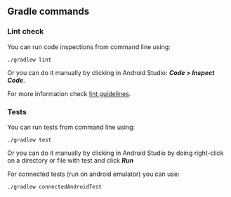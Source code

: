 ## Gradle commands

### Lint check

You can run code inspections from command line using:
```
./gradlew lint
```
Or you can do it manually by clicking in Android Studio: ___Code > Inspect Code___.

For more information check [lint guidelines](https://developer.android.com/studio/write/lint.html).

### Tests

You can run tests from command line using:
```
./gradlew test
```
Or you can do it manually by clicking in Android Studio by doing right-click on a directory or file with test and click ___Run___

For connected tests (run on android emulator) you can use:
```
./gradlew connectedAndroidTest
```
